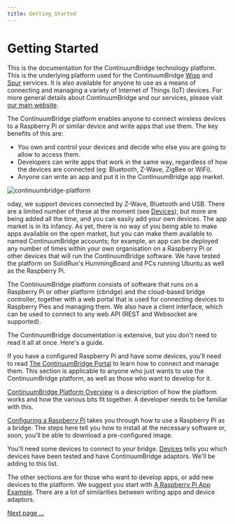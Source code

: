 ```yaml
---
title: Getting Started
---
```

# Getting Started
This is the documentation for the ContinuumBridge technology platform. This is the underlying platform used for the ContinuumBridge [Wisp](http://www.wisp.site) and [Spur](http://www.spur.site) services. It is also available for anyone to use as a means of connecting and managing a variety of Internet of Things (IoT) devices. For more general details about ContinuumBridge and our services, please visit [our main website](http://www.continuumbridge.com).

The ContinuumBridge platform enables anyone to connect wireless devices to a Raspberry Pi or similar device and write apps that use them. The key benefits of this are:

* You own and control your devices and decide who else you are going to allow to access them.
* Developers can write apps that work in the same way, regardless of how the devices are connected (eg: Bluetooth, Z-Wave, ZigBee or WiFi).
* Anyone can write an app and put it in the ContinuumBridge app market.

![continuumbridge-platform](/pictures/continuumbridge-platform.jpg)

oday, we support devices connected by Z-Wave, Bluetooth and USB. There are a limited number of these at the moment (see [Devices](doc:devices)), but more are being added all the time, and you can easily add your own devices. The app market is in its infancy. As yet, there is no way of you being able to make apps available on the open market, but you can make them available to named ContinuumBridge accounts; for example, an app can be deployed any number of times within your own organisation on a Raspberry Pi or other devices that will run the ContinuumBridge software. We have tested the platform on SolidRun's HummingBoard and PCs running Ubuntu as well as the Raspberry Pi. 

The ContinuumBridge platform consists of software that runs on a Raspberry Pi or other platform (cbridge) and the cloud-based bridge controller, together with a web portal that is used for connecting devices to Raspberry Pies and managing them. We also have a client interface, which can be used to connect to any web API (REST and Websocket are supported).

The ContinuumBridge documentation is extensive, but you don't need to read it all at once. Here's a guide.

If you have a configured Raspberry Pi and have some devices, you'll need to read [The ContinuumBridge Portal](doc:the-continuumbridge-portal) to learn how to connect and manage them. This section is applicable to anyone who just wants to use the ContinuumBridge platform, as well as those who want to develop for it.

[ContinuumBridge Platform Overview](platform_overview.html) is a description of how the platform works and how the various bits fit together. A developer needs to be familiar with this.

[Configuring a Raspberry Pi](doc:writing-a-bridge-app-on-a-raspberry-pi) takes you through how to use a Raspberry Pi as a bridge. The steps here tell you how to install at the necessary software or, soon, you'll be able to download a pre-configured image.

You'll need some devices to connect to your bridge. [Devices](doc:devices) tells you which devices have been tested and have ContinuumBridge adaptors. We'll be adding to this list.

The other sections are for those who want to develop apps, or add new devices to the platform. We suggest you start with [A Raspberry Pi App Example](doc:writing-an-app-on-the-raspberry-pi). There are a lot of similarities between writing apps and device adaptors.

[Next page ...](platform_overview.html)
